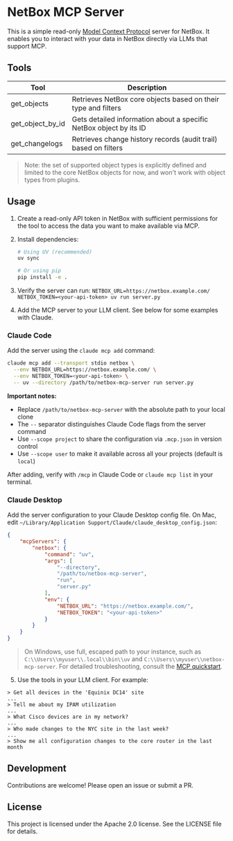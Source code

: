 # NetBox MCP Server

This is a simple read-only [Model Context Protocol](https://modelcontextprotocol.io/) server for NetBox.  It enables you to interact with your data in NetBox directly via LLMs that support MCP.

## Tools

| Tool | Description |
|------|-------------|
| get_objects | Retrieves NetBox core objects based on their type and filters |
| get_object_by_id | Gets detailed information about a specific NetBox object by its ID |
| get_changelogs | Retrieves change history records (audit trail) based on filters |

> Note: the set of supported object types is explicitly defined and limited to the core NetBox objects for now, and won't work with object types from plugins.

## Usage

1. Create a read-only API token in NetBox with sufficient permissions for the tool to access the data you want to make available via MCP.

2. Install dependencies:

    ```bash
    # Using UV (recommended)
    uv sync

    # Or using pip
    pip install -e .
    ```

3. Verify the server can run: `NETBOX_URL=https://netbox.example.com/ NETBOX_TOKEN=<your-api-token> uv run server.py`

4. Add the MCP server to your LLM client. See below for some examples with Claude.

### Claude Code

Add the server using the `claude mcp add` command:

```bash
claude mcp add --transport stdio netbox \
  --env NETBOX_URL=https://netbox.example.com/ \
  --env NETBOX_TOKEN=<your-api-token> \
  -- uv --directory /path/to/netbox-mcp-server run server.py
```

**Important notes:**

- Replace `/path/to/netbox-mcp-server` with the absolute path to your local clone
- The `--` separator distinguishes Claude Code flags from the server command
- Use `--scope project` to share the configuration via `.mcp.json` in version control
- Use `--scope user` to make it available across all your projects (default is `local`)

After adding, verify with `/mcp` in Claude Code or `claude mcp list` in your terminal.

### Claude Desktop

Add the server configuration to your Claude Desktop config file. On Mac, edit `~/Library/Application Support/Claude/claude_desktop_config.json`:

```json
{
    "mcpServers": {
        "netbox": {
            "command": "uv",
            "args": [
                "--directory",
                "/path/to/netbox-mcp-server",
                "run",
                "server.py"
            ],
            "env": {
                "NETBOX_URL": "https://netbox.example.com/",
                "NETBOX_TOKEN": "<your-api-token>"
            }
        }
    }
}
```

> On Windows, use full, escaped path to your instance, such as `C:\\Users\\myuser\\.local\\bin\\uv` and `C:\\Users\\myuser\\netbox-mcp-server`.
> For detailed troubleshooting, consult the [MCP quickstart](https://modelcontextprotocol.io/quickstart/user).

5. Use the tools in your LLM client.  For example:

```text
> Get all devices in the 'Equinix DC14' site
...
> Tell me about my IPAM utilization
...
> What Cisco devices are in my network?
...
> Who made changes to the NYC site in the last week?
...
> Show me all configuration changes to the core router in the last month
```

## Development

Contributions are welcome!  Please open an issue or submit a PR.

## License

This project is licensed under the Apache 2.0 license.  See the LICENSE file for details.
